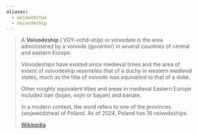 ```yaml
---
aliases:
  - województwa
  - Voivodeship
---
```


> A **Voivodeship** ( VOY-vohd-ship) or voivodate 
> is the area administered by a voivode (governor) 
> in several countries of central and eastern Europe. 
> 
> Voivodeships have existed since medieval times 
> and the area of extent of voivodeship 
> resembles that of a duchy in western medieval states, 
> much as the title of voivode was equivalent to that of a duke. 
> 
> Other roughly equivalent titles and areas in medieval Eastern Europe 
> included ban (bojan, vojin or bayan) and banate.
>
> In a modern context, 
> the word refers to one of the provinces (województwa) of Poland. 
> As of 2024, Poland has 16 voivodeships.
>
> [Wikipedia](https://en.wikipedia.org/wiki/Voivodeship)

